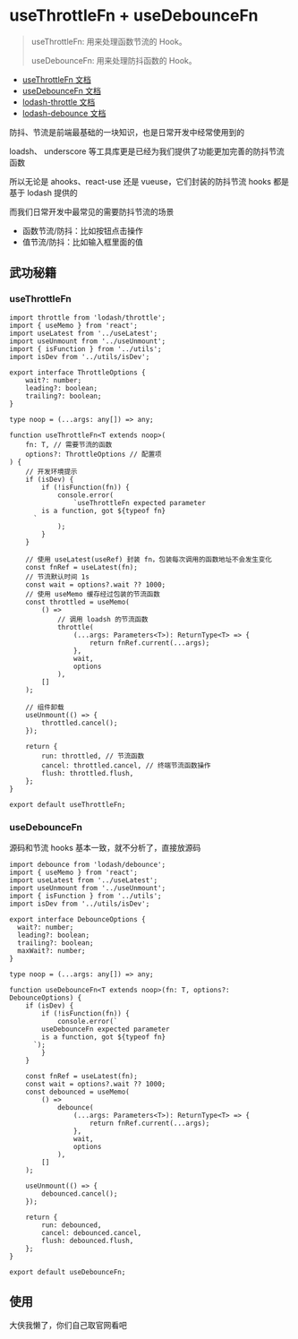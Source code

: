 # useThrottleFn + useDebounceFn

> useThrottleFn: 用来处理函数节流的 Hook。
>
> useDebounceFn: 用来处理防抖函数的 Hook。

- [useThrottleFn 文档](https://ahooks.js.org/zh-CN/hooks/use-throttle-fn)
- [useDebounceFn 文档](https://ahooks.js.org/zh-CN/hooks/use-debounce-fn)
- [lodash-throttle 文档](https://www.lodashjs.com/docs/lodash.throttle)
- [lodash-debounce 文档](https://www.lodashjs.com/docs/lodash.debounce)

防抖、节流是前端最基础的一块知识，也是日常开发中经常使用到的

loadsh、 underscore 等工具库更是已经为我们提供了功能更加完善的防抖节流函数

所以无论是 ahooks、react-use 还是 vueuse，它们封装的防抖节流 hooks 都是基于 lodash 提供的

而我们日常开发中最常见的需要防抖节流的场景

- 函数节流/防抖：比如按钮点击操作
- 值节流/防抖：比如输入框里面的值

## 武功秘籍

### useThrottleFn

```ts{1}
import throttle from 'lodash/throttle';
import { useMemo } from 'react';
import useLatest from '../useLatest';
import useUnmount from '../useUnmount';
import { isFunction } from '../utils';
import isDev from '../utils/isDev';

export interface ThrottleOptions {
	wait?: number;
	leading?: boolean;
	trailing?: boolean;
}

type noop = (...args: any[]) => any;
```

```ts{16-37}
function useThrottleFn<T extends noop>(
	fn: T, // 需要节流的函数
	options?: ThrottleOptions // 配置项
) {
	// 开发环境提示
	if (isDev) {
		if (!isFunction(fn)) {
			console.error(
				`useThrottleFn expected parameter
        is a function, got ${typeof fn}
      `
			);
		}
	}

	// 使用 useLatest(useRef) 封装 fn，包装每次调用的函数地址不会发生变化
	const fnRef = useLatest(fn);
	// 节流默认时间 1s
	const wait = options?.wait ?? 1000;
	// 使用 useMemo 缓存经过包装的节流函数
	const throttled = useMemo(
		() =>
			// 调用 loadsh 的节流函数
			throttle(
				(...args: Parameters<T>): ReturnType<T> => {
					return fnRef.current(...args);
				},
				wait,
				options
			),
		[]
	);

	// 组件卸载
	useUnmount(() => {
		throttled.cancel();
	});

	return {
		run: throttled, // 节流函数
		cancel: throttled.cancel, // 终端节流函数操作
		flush: throttled.flush,
	};
}

export default useThrottleFn;
```

### useDebounceFn

源码和节流 hooks 基本一致，就不分析了，直接放源码

```ts{1,27-43}
import debounce from 'lodash/debounce';
import { useMemo } from 'react';
import useLatest from '../useLatest';
import useUnmount from '../useUnmount';
import { isFunction } from '../utils';
import isDev from '../utils/isDev';

export interface DebounceOptions {
  wait?: number;
  leading?: boolean;
  trailing?: boolean;
  maxWait?: number;
}

type noop = (...args: any[]) => any;

function useDebounceFn<T extends noop>(fn: T, options?: DebounceOptions) {
	if (isDev) {
		if (!isFunction(fn)) {
			console.error(`
        useDebounceFn expected parameter
        is a function, got ${typeof fn}
      `);
		}
	}

	const fnRef = useLatest(fn);
	const wait = options?.wait ?? 1000;
	const debounced = useMemo(
		() =>
			debounce(
				(...args: Parameters<T>): ReturnType<T> => {
					return fnRef.current(...args);
				},
				wait,
				options
			),
		[]
	);

	useUnmount(() => {
		debounced.cancel();
	});

	return {
		run: debounced,
		cancel: debounced.cancel,
		flush: debounced.flush,
	};
}

export default useDebounceFn;
```

## 使用

大侠我懒了，你们自己取官网看吧
